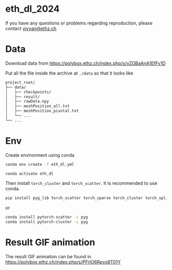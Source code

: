 # eth_dl_2024

If you have any questions or problems regarding reproduction, please contact <yiyyan@ethz.ch>

# Data 

Download data from https://polybox.ethz.ch/index.php/s/yZGBaAnA1EfFy1D

Put all the file inside the archive at `./data` so that it looks like

```bash
project_root/
├── data/
│   ├── checkpoints/
│   ├── result/
│   ├── rawData.npy
│   ├── meshPosition_all.txt
│   ├── meshPosition_pivotal.txt
│   └── ...
└── ...
```

# Env
Create environment using conda

```bash
conda env create -f eth_dl.yml

conda activate eth_dl
```
Then install `torch_cluster` and `torch_scatter`. It is recommended to use conda.

```bash
pip install pyg_lib torch_scatter torch_sparse torch_cluster torch_spline_conv -f https://data.pyg.org/whl/torch-2.0.0+cu117.html
```
or
```bash
conda install pytorch-scatter -c pyg
conda install pytorch-cluster -c pyg
```
# Result GIF animation
The result GIF animation can be found in https://polybox.ethz.ch/index.php/s/PFrIO6Rpys8T01Y